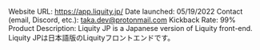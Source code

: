 Website URL: https://app.liquity.jp/
Date launched: 05/19/2022
Contact (email, Discord, etc.): taka.dev@protonmail.com
Kickback Rate: 99%
Product Description: Liquity JP is a Japanese version of Liquity front-end. Liquity JPは日本語版のLiquityフロントエンドです。
